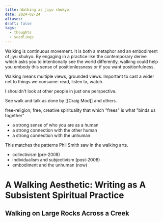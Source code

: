 ```yaml
---
title: Walking as jiyu shukyo
date: 2024-02-24
aliases: 
draft: false
tags:
  - thoughts
  - seedlings
---
```

Walking is continuous movement. It is both a metaphor and an embodiment of jiyu shukyo. By engaging in a practice like the contemporary derive which asks you to intentionally see the world differently, walking could help you embody this sense of positionlessness or if you want positionfulness.

Walking means multiple views, grounded views. Important to cast a wider net to things we consume: read, listen to, watch.

I shouldn't look at other people in just one perspective.

See walk and talk as done by [[Craig Mod]] and others.

free-religion; free, creative spirituality
that which "frees" is what "binds us together"

- a strong sense of who you are as a human
- a strong connection with the other human
- a strong connection with the unhuman

This matches the patterns Phil Smith saw in the walking arts.
- collectivism (pre-2008)
- individualism and subjectivism (post-2008)
- embodiment and the unhuman (now)

# A Walking Aesthetic: Writing as A Subsistent Spiritual Practice

## Walking on Large Rocks Across a Creek

